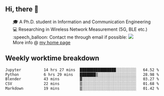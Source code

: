 <h2 > Hi, there 👋 </h3>

<div >
 <ul>
 🎓 A Ph.D. student in Information and Communication Engineering <br>
 💻 Researching in Wireless Network Measurement (5G, BLE etc.)<br>
 :speech_balloon: Contact me through email if possible: <a href="mailto:ethanjia@sjtu.edu.cn"><img src="https://img.shields.io/badge/-ethanjia@sjtu.edu.cn-c14438?style=plastic&logo=Gmail&logoColor=white&link=mailto:mailto:ethanjia@sjtu.edu.cn"></a> <br>
  More info @ <a href="https://haifengjia.github.io">my home page</a>
 </ul>
</div>

<h2 >
Weekly worktime breakdown
</h1>


<!--START_SECTION:waka-->

```txt
Jupyter          14 hrs 27 mins  ████████████████░░░░░░░░░   64.52 %
Python           6 hrs 29 mins   ███████▒░░░░░░░░░░░░░░░░░   28.98 %
Blender          43 mins         ▓░░░░░░░░░░░░░░░░░░░░░░░░   03.27 %
CSV              22 mins         ▒░░░░░░░░░░░░░░░░░░░░░░░░   01.68 %
Markdown         19 mins         ▒░░░░░░░░░░░░░░░░░░░░░░░░   01.42 %
```

<!--END_SECTION:waka-->


